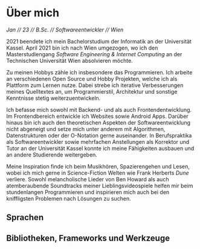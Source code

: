# Über mich

*Jan // 23 // B.Sc. // Softwareentwickler // Wien*

2021 beendete ich mein Bachelorstudium der Informatik an der Universität Kassel.
April 2021 bin ich nach Wien umgezogen, wo ich den Masterstudiengang *Software Engineering & Internet Computing* an der Technischen Universität Wien absolvieren möchte.

Zu meinen Hobbys zähle ich insbesondere das Programmieren.
Ich arbeite an verschiedenen Open Source und Hobby Projekten, welche ich als Plattform zum Lernen nutze.
Dabei strebe ich iterative Verbesserungen meines Quelltextes an, um Programmierstil, Architektur und sonstige Kenntnisse stetig weiterzuentwickeln.

Ich befasse mich sowohl mit Backend- und als auch Frontendentwicklung.
Im Frontendbereich entwickle ich Websites sowie Android Apps.
Darüber hinaus bin ich auch den theoretischen Aspekten der Softwareentwicklung nicht abgeneigt und setze mich unter anderem mit Algorithmen, Datenstrukturen oder der O-Notation gerne auseinander.
In Berufspraktika als Softwareentwickler sowie mehrfachen Anstellungen als Korrektor und Tutor an der Universität Kassel konnte ich meine Fähigkeiten ausbauen und an andere Studierende weitergeben.

Meine Inspiration finde ich beim Musikhören, Spazierengehen und Lesen, wobei ich mich gerne in Science-Fiction Welten wie Frank Herberts *Dune* verliere.
Sowohl melancholische Lieder von Ben Howard als auch atemberaubende Soundtracks meiner Lieblingsvideospiele helfen mir beim stundenlangen Programmieren und inspirieren mich auch bei den kniffligsten Problemen nach Lösungen zu suchen.

## Sprachen
<language-list class="mt-4 mb-4"></language-list>

## Bibliotheken, Frameworks und Werkzeuge
<software-list class="mt-4 mb-4"></software-list>
